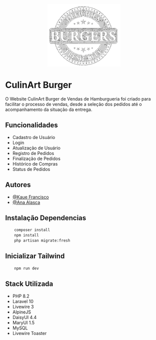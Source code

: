 <p align="center"><img src="/public/image/logo.png" height="200" alt="Logo"></p>

# CulinArt Burger

O Website CulinArt Burger de Vendas de Hamburgueria foi criado para facilitar o processo de vendas, desde a seleção dos pedidos até o acompanhamento da situação da entrega.

## Funcionalidades

-   Cadastro de Usuário
-   Login
-   Atualização de Usuário
-   Registro de Pedidos
-   Finalização de Pedidos
-   Histórico de Compras
-   Status de Pedidos

## Autores

-   [@Kaue Francisco](https://github.com/kaue-f)
-   [@Ana Alasca](https://github.com/Ana-alasca)

## Instalação Dependencias

```bash
    composer install
    npm install
    php artisan migrate:fresh
```

## Inicializar Tailwind

```bash
    npm run dev
```

## Stack Utilizada

-   PHP 8.2
-   Laravel 10
-   Livewire 3
-   AlpineJS
-   DaisyUI 4.4
-   MaryUI 1.5
-   MySQL
-   Livewire Toaster

<!--## Screenshots

![App Screenshot](https://via.placeholder.com/468x300?text=App+Screenshot+Here)
--!>
